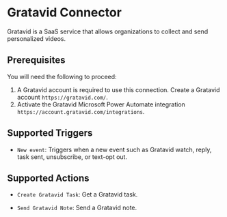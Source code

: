 # Gratavid Connector
Gratavid is a SaaS service that allows organizations to collect and send personalized videos.

## Prerequisites
You will need the following to proceed:

1. A Gratavid account is required to use this connection. Create a Gratavid account `https://gratavid.com/`.
2. Activate the Gratavid Microsoft Power Automate integration `https://account.gratavid.com/integrations`.

## Supported Triggers

* `New event`: Triggers when a new event such as Gratavid watch, reply, task sent, unsubscribe, or text-opt out.

## Supported Actions

* `Create Gratavid Task`: Get a Gratavid task.

* `Send Gratavid Note`: Send a Gratavid note.
